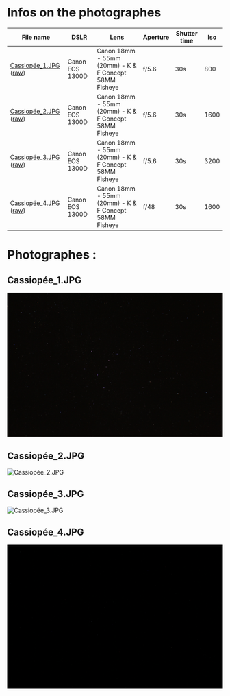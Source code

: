 # Infos on the photographes

| File name           | DSLR                   | Lens                                                  | Aperture | Shutter time| Iso |
| ------------------- | ---------------------- | ----------------------------------------------------- | -------- | ----------- | --- |
|[Cassiopée_1.JPG](https://github.com/RedGl0w/photograph/blob/master/astro/Cassiop%C3%A9e/Cassiop%C3%A9e_1.JPG) ([raw](https://raw.githubusercontent.com/RedGl0w/photograph/master/astro/Cassiop%C3%A9e/Cassiop%C3%A9e_1.JPG))|Canon EOS 1300D         |Canon 18mm - 55mm (20mm) - K & F Concept 58MM Fisheye   |f/5.6       |30s         | 800 |
|[Cassiopée_2.JPG](https://github.com/RedGl0w/photograph/blob/master/astro/Cassiop%C3%A9e/Cassiop%C3%A9e_2.JPG) ([raw](https://raw.githubusercontent.com/RedGl0w/photograph/master/astro/Cassiop%C3%A9e/Cassiop%C3%A9e_2.JPG))|Canon EOS 1300D         |Canon 18mm - 55mm (20mm) - K & F Concept 58MM Fisheye   |f/5.6       |30s         | 1600 |
|[Cassiopée_3.JPG](https://github.com/RedGl0w/photograph/blob/master/astro/Cassiop%C3%A9e/Cassiop%C3%A9e_3.JPG) ([raw](https://raw.githubusercontent.com/RedGl0w/photograph/master/astro/Cassiop%C3%A9e/Cassiop%C3%A9e_3.JPG))|Canon EOS 1300D         |Canon 18mm - 55mm (20mm) - K & F Concept 58MM Fisheye   |f/5.6       |30s         | 3200 |
|[Cassiopée_4.JPG](https://github.com/RedGl0w/photograph/blob/master/astro/Cassiop%C3%A9e/Cassiop%C3%A9e_4.JPG) ([raw](https://raw.githubusercontent.com/RedGl0w/photograph/master/astro/Cassiop%C3%A9e/Cassiop%C3%A9e_4.JPG))|Canon EOS 1300D         |Canon 18mm - 55mm (20mm) - K & F Concept 58MM Fisheye   |f/48       |30s          | 1600 |

# Photographes :

## Cassiopée_1.JPG

![Cassiopée_1.JPG](https://raw.githubusercontent.com/RedGl0w/photograph/master/astro/Cassiop%C3%A9e/Cassiop%C3%A9e_1.JPG "Cassiopée_1.JPG")

## Cassiopée_2.JPG

![Cassiopée_2.JPG](https://raw.githubusercontent.com/RedGl0w/photograph/master/astro/Cassiop%C3%A9e/Cassiop%C3%A9e_2.JPG "Cassiopée_2.JPG")

## Cassiopée_3.JPG

![Cassiopée_3.JPG](https://raw.githubusercontent.com/RedGl0w/photograph/master/astro/Cassiop%C3%A9e/Cassiop%C3%A9e_3.JPG "Cassiopée_3.JPG")


## Cassiopée_4.JPG

![Cassiopée_4.JPG](https://raw.githubusercontent.com/RedGl0w/photograph/master/astro/Cassiop%C3%A9e/Cassiop%C3%A9e_4.JPG "Cassiopée_4.JPG")
